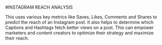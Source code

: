 #INSTAGRAM REACH ANALYSIS

This uses various key metrics like Saves, Likes, Comments and Shares to predict the reach of an Instagram post. It also helps to determine which Captions and Hashtags fetch better views on a post. This can empower marketers and content creators to optimize their strategy and maximize their reach.
